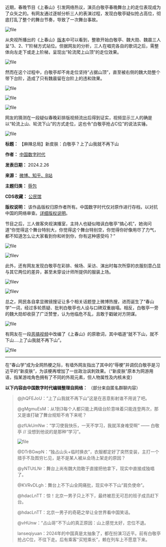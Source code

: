 近期，春晚节目《上春山》引发网络热议，演员白敬亭春晚舞台上的走位表现成为了众矢之的。有网友通过逐帧分析三人的表演过程，发现白敬亭疑似抢占高位，彻底打乱了整个的舞台节奏，导致了一次舞台事故。


![file](https://chinadigitaltimes.net/chinese/files/2024/02/image-1708951285309.png)


从央视所播出的《上春山》[版本](https://youtu.be/fifYd2jceSw "版本")中可以看到，整歌开始白敬亭、魏大勋、魏晨三人呈“3、2、1”阶梯方式站位。但据网友的分析，三人在唱完各自的歌词之后，需整体向左走下或走上阶梯，呈现出“轮流爬上山顶”的走位效果。


![file](https://chinadigitaltimes.net/chinese/files/2024/02/image-1708951761474.png)


然而在这个过程中，白敬亭却不肯走位坚持“占据山顶”，直至被右侧的魏大勋整个带下台阶，造成了只有魏晨留在台阶上的违和效果。


![file](https://chinadigitaltimes.net/chinese/files/2024/02/image-1708951834987.png)  

![file](https://chinadigitaltimes.net/chinese/files/2024/02/image-1708951867151.png)  

![file](https://chinadigitaltimes.net/chinese/files/2024/02/image-1708954495037.png)


网友的猜测在一段疑似春晚彩排版视频流出后得到证实，视频显示三人的确是以“轮流上山、轮流下山”的方式走位，这也令“白敬亭抢占C位”的说法实锤。


![file](https://chinadigitaltimes.net/chinese/files/2024/02/image-1708952687789.png)





**标题：** 【麻辣总局】新皮肤：白敬亭？上了山我就不再下山  

**作者：** [中国数字时代](https://chinadigitaltimes.net/space/中国数字时代)  

**发表日期：** 2024.2.26  

**来源：** [微博、知乎、B站](https://chinadigitaltimes.net/chinese/feed)  

**主题归类：** [辱包](https://chinadigitaltimes.net/space/辱包)  

**CDS收藏：** [公民馆](https://chinadigitaltimes.net/space/%E5%85%AC%E6%B0%91%E9%A6%86)  

**版权说明：** 该作品版权归原作者所有。中国数字时代仅对原作进行存档，以对抗中国的网络审查。[详细版权说明](https://chinadigitaltimes.net/chinese/copyright)。


节目之后，三人做客央视演播室，主持人也疑似暗讽白敬亭“搞心机”，她询问道“你觉得这个舞台特别大，你觉得这个舞台特别空，你觉得你好像用尽了力气，都不知道怎么让大家看到你和听到你，你有这种感受吗？”


![file](https://chinadigitaltimes.net/chinese/files/2024/02/image-1708953455486.png)  

![filev](https://chinadigitaltimes.net/chinese/files/2024/02/image-1708958872270.png)


此外，还有网友发现白敬亭在彩排、候场、采访、演出时每次所穿的衣服刻意凸显与其它两位的差异，甚至未穿设计师所提供的服装上场。


![filev](https://chinadigitaltimes.net/chinese/files/2024/02/image-1708958830060.png)  

![filev](https://chinadigitaltimes.net/chinese/files/2024/02/image-1708954259764.png)


总之，网民各自拿显微镜搜证让多个相关话题登上微博热搜，进而诞生了“春山学”一词，经过多轮质疑、批判白敬亭也人设与口碑双重崩塌。相反，白敬亭一旁的魏大勋却收获了广泛赞誉，认为他临危不乱，且敢于戳破对方阴谋。


![file](https://chinadigitaltimes.net/chinese/files/2024/02/image-1708954890941.png)


有网友在一段[恶搞视频](https://www.bilibili.com/video/BV1hx4y1y74d "恶搞视频")中改编了《上春山》的原歌词，其中唱道“就不下山，就不下山….上了山我就不再下山”。


![file](https://chinadigitaltimes.net/chinese/files/2024/02/image-1708954808941.png)




---


在“春山学”成为全网热梗之际，有墙外网友指出了其中的“辱梗”并调侃白敬亭是习近平的“新皮肤”，为该梗再增加了一丝政治讽刺效果。（“新皮肤”原本为网游用语，指某游戏角色拥有了不同的外观元素，但人物属性及内核未变）


**以下内容由中国数字时代编辑整理自网络：** （部分来自匿名群聊内容）



> 
> @jhQFEJoU：“上了山我就不再下山”这是在恶意影射谁不用说了吧。
> 
> 
> @gMgmuEsM：从1到3每个人都只能上两级台阶意味着只能连登两次，那又是谁打破了舞台规矩不肯下来呢？
> 
> 
> @zfUkUmNw：“学习使我快乐，一天不学习，我就浑身难受啊” —— 白敬亭 // 没想到他说的是那种“学习”。
> 
> 
> ![file](https://chinadigitaltimes.net/chinese/files/2024/02/image-1708956582416.png)
> 
> 
> @DTrBGwpN：“独占山头+临时换衣”，衣服都定好了突然变装，主打一个措手不及图穷匕见，是不是某人被从会场上架走的原因？
> 
> 
> @yNTUtLNr：舞台上尚有魏大勋敢于直接把他拿下，现实中直接成独唱了。
> 
> 
> @KVRvDLgh：舞台上不下山全网痛批，现实中不下山“肩负使命”。
> 
> 
> @hdacLnTT：惊！北京一男子只上不下，最终被忍无可忍的班子成员赶下台。
> 
> 
> @hdacLnTT：北京一男子的奇葩之举让全世界看中国笑话。
> 
> 
> @vHUnw：“占山哥”不下山的真正原因：山上感觉太好，恋位不退。
> 
> 
> lanseqiyuan：2024年的中国真是太抽象了，都在扮演习近平。前有白敬亭抢占C位，不往下走。后有乘客“买短乘长”，赖在列车上不愿意下来。
> 
> 
> 

